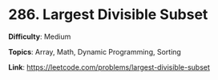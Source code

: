 # 286. Largest Divisible Subset

**Difficulty**: Medium

**Topics**: Array, Math, Dynamic Programming, Sorting

**Link**: https://leetcode.com/problems/largest-divisible-subset
